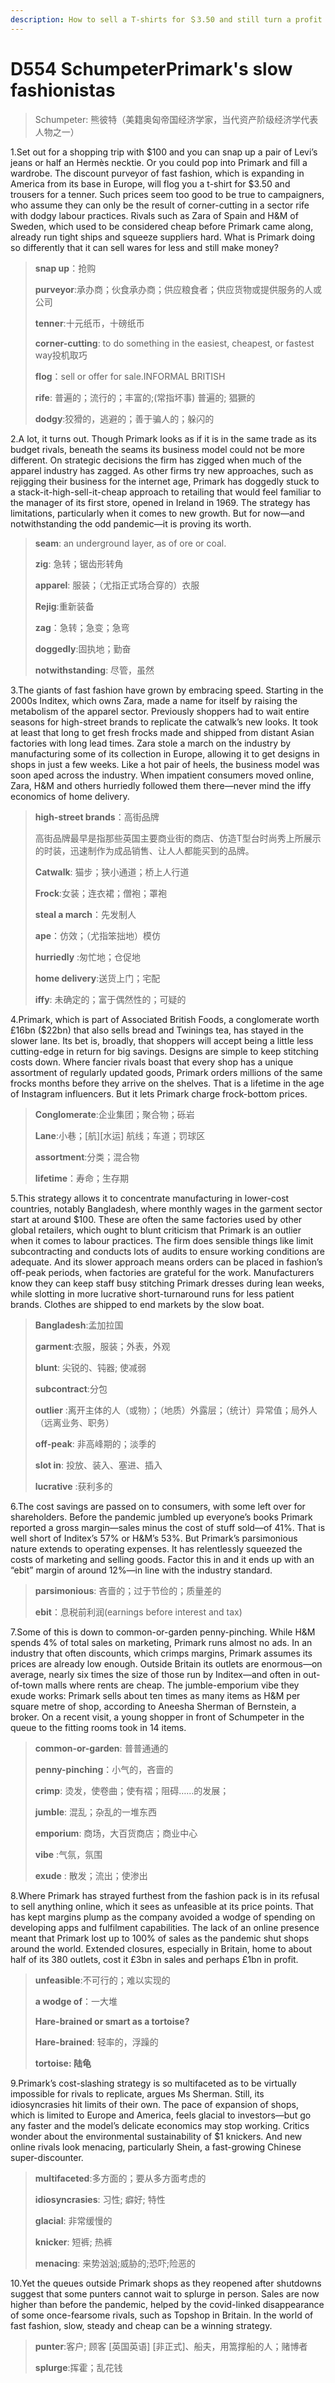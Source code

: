 ```yaml
---
description: How to sell a T-shirts for ＄3.50 and still turn a profit
---
```


# D554 SchumpeterPrimark's slow fashionistas
> Schumpeter: 熊彼特（美籍奥匈帝国经济学家，当代资产阶级经济学代表人物之一）
 > 

1.Set out for a shopping trip with $100 and you can snap up a pair of Levi’s jeans or half an Hermès necktie. Or you could pop into Primark and fill a wardrobe. The discount purveyor of fast fashion, which is expanding in America from its base in Europe, will flog you a t-shirt for $3.50 and trousers for a tenner. Such prices seem too good to be true to campaigners, who assume they can only be the result of corner-cutting in a sector rife with dodgy labour practices. Rivals such as Zara of Spain and H&M of Sweden, which used to be considered cheap before Primark came along, already run tight ships and squeeze suppliers hard. What is Primark doing so differently that it can sell wares for less and still make money?

> **snap up**：抢购
>
> **purveyor**:承办商；伙食承办商；供应粮食者；供应货物或提供服务的人或公司
>
> **tenner**:十元纸币，十磅纸币
>
> **corner-cutting**: to do something in the easiest, cheapest, or fastest way投机取巧
>
> **flog**：sell or offer for sale.INFORMAL BRITISH
>
> **rife**: 普遍的；流行的；丰富的;(常指坏事) 普遍的; 猖獗的
>
> **dodgy**:狡猾的，逃避的；善于骗人的；躲闪的
>

2.A lot, it turns out. Though Primark looks as if it is in the same trade as its budget rivals, beneath the seams its business model could not be more different. On strategic decisions the firm has zigged when much of the apparel industry has zagged. As other firms try new approaches, such as rejigging their business for the internet age, Primark has doggedly stuck to a stack-it-high-sell-it-cheap approach to retailing that would feel familiar to the manager of its first store, opened in Ireland in 1969. The strategy has limitations, particularly when it comes to new growth. But for now—and notwithstanding the odd pandemic—it is proving its worth.

> **seam**: an underground layer, as of ore or coal.
>
> **zig**: 急转；锯齿形转角
>
> **apparel**: 服装；（尤指正式场合穿的）衣服
>
> **Rejig**:重新装备
>
> **zag**：急转；急变；急弯
>
> **doggedly**:固执地；勤奋
>
> **notwithstanding**: 尽管，虽然
>

3.The giants of fast fashion have grown by embracing speed. Starting in the 2000s Inditex, which owns Zara, made a name for itself by raising the metabolism of the apparel sector. Previously shoppers had to wait entire seasons for high-street brands to replicate the catwalk’s new looks. It took at least that long to get fresh frocks made and shipped from distant Asian factories with long lead times. Zara stole a march on the industry by manufacturing some of its collection in Europe, allowing it to get designs in shops in just a few weeks. Like a hot pair of heels, the business model was soon aped across the industry. When impatient consumers moved online, Zara, H&M and others hurriedly followed them there—never mind the iffy economics of home delivery.

> **high-street brands**：高街品牌
>
> 高街品牌最早是指那些英国主要商业街的商店、仿造T型台时尚秀上所展示的时装，迅速制作为成品销售、让人人都能买到的品牌。
>
> **Catwalk**: 猫步；狭小通道；桥上人行道
>
> **Frock**:女装；连衣裙；僧袍；罩袍
>
> **steal a march**：先发制人
>
> **ape**：仿效；（尤指笨拙地）模仿
>
> **hurriedly** :匆忙地；仓促地
>
> **home delivery**:送货上门；宅配
>
> **iffy**: 未确定的；富于偶然性的；可疑的
>

4.Primark, which is part of Associated British Foods, a conglomerate worth £16bn ($22bn) that also sells bread and Twinings tea, has stayed in the slower lane. Its bet is, broadly, that shoppers will accept being a little less cutting-edge in return for big savings. Designs are simple to keep stitching costs down. Where fancier rivals boast that every shop has a unique assortment of regularly updated goods, Primark orders millions of the same frocks months before they arrive on the shelves. That is a lifetime in the age of Instagram influencers. But it lets Primark charge frock-bottom prices.

> **Conglomerate**:企业集团；聚合物；砾岩
>
> **Lane**:小巷；[航][水运] 航线；车道；罚球区
>
> **assortment**:分类；混合物
>
> **lifetime**：寿命；生存期
>

5.This strategy allows it to concentrate manufacturing in lower-cost countries, notably Bangladesh, where monthly wages in the garment sector start at around $100. These are often the same factories used by other global retailers, which ought to blunt criticism that Primark is an outlier when it comes to labour practices. The firm does sensible things like limit subcontracting and conducts lots of audits to ensure working conditions are adequate. And its slower approach means orders can be placed in fashion’s off-peak periods, when factories are grateful for the work. Manufacturers know they can keep staff busy stitching Primark dresses during lean weeks, while slotting in more lucrative short-turnaround runs for less patient brands. Clothes are shipped to end markets by the slow boat.

> **Bangladesh**:孟加拉国
>
> **garment**:衣服，服装；外表，外观
>
> **blunt**: 尖锐的、钝器; 使减弱
>
> **subcontract**:分包
>
> **outlier** :离开主体的人（或物）；（地质）外露层；（统计）异常值；局外人（远离业务、职务）
>
> **off-peak**: 非高峰期的；淡季的
>
> **slot in**: 投放、装入、塞进、插入
>
> **lucrative** :获利多的
>

6.The cost savings are passed on to consumers, with some left over for shareholders. Before the pandemic jumbled up everyone’s books Primark reported a gross margin—sales minus the cost of stuff sold—of 41%. That is well short of Inditex’s 57% or H&M’s 53%. But Primark’s parsimonious nature extends to operating expenses. It has relentlessly squeezed the costs of marketing and selling goods. Factor this in and it ends up with an “ebit” margin of around 12%—in line with the industry standard.

> **parsimonious**: 吝啬的；过于节俭的；质量差的
>
> **ebit**：息税前利润(earnings before interest and tax)
>

7.Some of this is down to common-or-garden penny-pinching. While H&M spends 4% of total sales on marketing, Primark runs almost no ads. In an industry that often discounts, which crimps margins, Primark assumes its prices are already low enough. Outside Britain its outlets are enormous—on average, nearly six times the size of those run by Inditex—and often in out-of-town malls where rents are cheap. The jumble-emporium vibe they exude works: Primark sells about ten times as many items as H&M per square metre of shop, according to Aneesha Sherman of Bernstein, a broker. On a recent visit, a young shopper in front of Schumpeter in the queue to the fitting rooms took in 14 items.

> **common-or-garden**: 普普通通的
>
> **penny-pinching**：小气的，吝啬的
>
> **crimp**: 烫发，使卷曲；使有褶；阻碍……的发展；
>
> **jumble**: 混乱；杂乱的一堆东西
>
> **emporium**: 商场，大百货商店；商业中心
>
> **vibe** :气氛，氛围
>
> **exude** : 散发；流出；使渗出
>

8.Where Primark has strayed furthest from the fashion pack is in its refusal to sell anything online, which it sees as unfeasible at its price points. That has kept margins plump as the company avoided a wodge of spending on developing apps and fulfilment capabilities. The lack of an online presence meant that Primark lost up to 100% of sales as the pandemic shut shops around the world. Extended closures, especially in Britain, home to about half of its 380 outlets, cost it £3bn in sales and perhaps £1bn in profit.

> **unfeasible**:不可行的；难以实现的
>
> **a wodge of**：一大堆
>
> **Hare-brained or smart as a tortoise?**
>
> **Hare-brained**: 轻率的，浮躁的
>
> **tortoise: 陆龟**
>

9.Primark’s cost-slashing strategy is so multifaceted as to be virtually impossible for rivals to replicate, argues Ms Sherman. Still, its idiosyncrasies hit limits of their own. The pace of expansion of shops, which is limited to Europe and America, feels glacial to investors—but go any faster and the model’s delicate economics may stop working. Critics wonder about the environmental sustainability of $1 knickers. And new online rivals look menacing, particularly Shein, a fast-growing Chinese super-discounter.

> **multifaceted**:多方面的；要从多方面考虑的
>
> **idiosyncrasies**:  习性; 癖好; 特性
>
> **glacial**:  非常缓慢的
>
> **knicker**:  短裤; 热裤
>
> **menacing**:  来势汹汹;威胁的;恐吓;险恶的
>

10.Yet the queues outside Primark shops as they reopened after shutdowns suggest that some punters cannot wait to splurge in person. Sales are now higher than before the pandemic, helped by the covid-linked disappearance of some once-fearsome rivals, such as Topshop in Britain. In the world of fast fashion, slow, steady and cheap can be a winning strategy.

> **punter**:客户; 顾客 [英国英语] [非正式]、船夫，用篙撑船的人；赌博者
>
> **splurge**:挥霍；乱花钱
>

